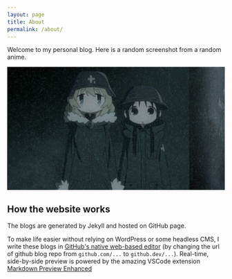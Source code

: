 ```yaml
---
layout: page
title: About
permalink: /about/
---
```


Welcome to my personal blog. Here is a random screenshot from a random anime.

![image](/images/0002.jpg)

## How the website works

The blogs are generated by Jekyll and hosted on GitHub page. 

To make life easier without relying on WordPress or some headless CMS, I write these blogs in [GitHub's native web-based editor](https://docs.github.com/en/codespaces/the-githubdev-web-based-editor) (by changing the url of github blog repo from `github.com/...` to `github.dev/...`). Real-time, side-by-side preview is powered by the amazing VSCode extension [Markdown Preview Enhanced](https://marketplace.visualstudio.com/items?itemName=shd101wyy.markdown-preview-enhanced)